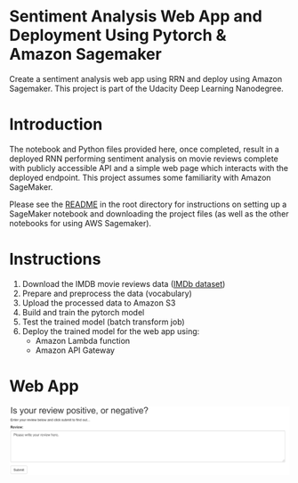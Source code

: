 # Sentiment Analysis Web App and Deployment Using Pytorch & Amazon Sagemaker
Create a sentiment analysis web app using RRN and deploy using Amazon Sagemaker.  This project is part of the Udacity Deep Learning Nanodegree.

# Introduction

The notebook and Python files provided here, once completed, result in a deployed RNN performing sentiment analysis on movie reviews complete with publicly accessible API and a simple web page which interacts with the deployed endpoint. This project assumes some familiarity with Amazon SageMaker.  

Please see the [README](https://github.com/udacity/sagemaker-deployment/tree/master/README.md) in the root directory for instructions on setting up a SageMaker notebook and downloading the project files (as well as the other notebooks for using AWS Sagemaker).

# Instructions

1. Download the IMDB movie reviews data ([IMDb dataset](http://ai.stanford.edu/~amaas/data/sentiment/))
2. Prepare and preprocess the data (vocabulary)
3. Upload the processed data to Amazon S3
4. Build and train the pytorch model
5. Test the trained model (batch transform job)
6. Deploy the trained model for the web app using:
    * Amazon Lambda function
    * Amazon API Gateway

# Web App
![sentimentwebapp.png](sentimentwebapp.png)
